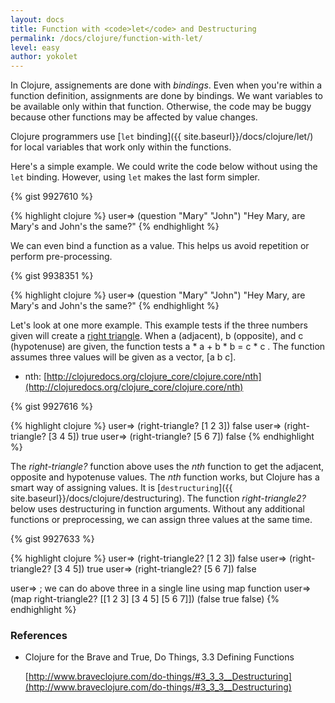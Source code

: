 ```yaml
---
layout: docs
title: Function with <code>let</code> and Destructuring
permalink: /docs/clojure/function-with-let/
level: easy
author: yokolet
---
```


In Clojure, assignements are done with *bindings*.
Even when you're within a function definition, assignments are done by bindings.
We want variables to be available only within that function.
Otherwise, the code may be buggy because other functions may be affected by value changes.

Clojure programmers use [`let` binding]({{ site.baseurl}}/docs/clojure/let/) for local variables that work only within the functions.

Here's a simple example.
We could write the code below without using the `let` binding. However, using `let` makes the last form simpler. 

{% gist 9927610 %}

{% highlight clojure %}
user=> (question "Mary" "John")
"Hey Mary, are Mary's and John's the same?"
{% endhighlight %}
<br/>

We can even bind a function as a value.
This helps us avoid repetition or perform pre-processing.

{% gist 9938351 %}

{% highlight clojure %}
user=> (question "Mary" "John")
"Hey Mary, are Mary's and John's the same?"
{% endhighlight %}
<br/>

Let's look at one more example.
This example tests if the three numbers given will create a [right triangle](http://www.webmath.com/rtri.html).
When a (adjacent), b (opposite), and c (hypotenuse) are given,
the function tests a * a + b * b = c * c .
The function assumes three values will be given as a vector, [a b c].

  - nth: [http://clojuredocs.org/clojure_core/clojure.core/nth](http://clojuredocs.org/clojure_core/clojure.core/nth)

{% gist 9927616 %}

{% highlight clojure %}
user=> (right-triangle? [1 2 3])
false
user=> (right-triangle? [3 4 5])
true
user=> (right-triangle? [5 6 7])
false
{% endhighlight %}
<br/>

The *right-triangle?* function above uses the *nth* function to get the adjacent, opposite and hypotenuse values.
The *nth* function works, but Clojure has a smart way of assigning values.
It is [`destructuring`]({{ site.baseurl}}/docs/clojure/destructuring).
The function *right-triangle2?* below uses destructuring in function arguments.
Without any additional functions or preprocessing, we can assign three values at the same time.

{% gist 9927633  %}

{% highlight clojure %}
user=> (right-triangle2? [1 2 3])
false
user=> (right-triangle2? [3 4 5])
true
user=> (right-triangle2? [5 6 7])
false

user=> ; we can do above three in a single line using map function
user=> (map right-triangle2? [[1 2 3] [3 4 5] [5 6 7]])
(false true false)
{% endhighlight %}


### References

- Clojure for the Brave and True, Do Things, 3.3 Defining Functions

    [http://www.braveclojure.com/do-things/#3_3_3__Destructuring](http://www.braveclojure.com/do-things/#3_3_3__Destructuring)